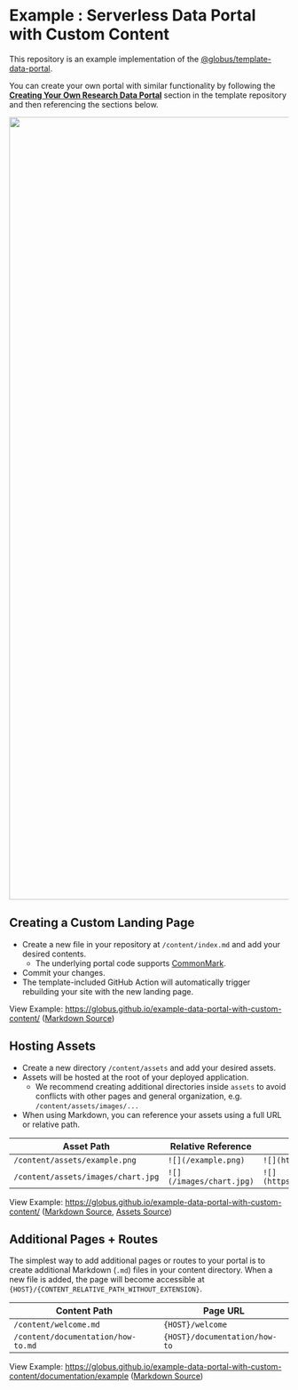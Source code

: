 # Example : Serverless Data Portal with Custom Content

This repository is an example implementation of the [@globus/template-data-portal](https://github.com/globus/template-data-portal).


You can create your own portal with similar functionality by following the [**Creating Your Own Research Data Portal**](https://github.com/globus/template-data-portal?tab=readme-ov-file#creating-your-own-research-data-portal) section in the template repository and then referencing the sections below.


<img width="1409" src="https://github.com/user-attachments/assets/48b088c8-f095-474e-a2fa-e89616d9e5e7">




## Creating a Custom Landing Page

- Create a new file in your repository at `/content/index.md` and add your desired contents.
  - The underlying portal code supports [CommonMark](https://commonmark.org/).
- Commit your changes.
- The template-included GitHub Action will automatically trigger rebuilding your site with the new landing page.

View Example: https://globus.github.io/example-data-portal-with-custom-content/ ([Markdown Source](/content/index.md))


## Hosting Assets

- Create a new directory `/content/assets` and add your desired assets.
- Assets will be hosted at the root of your deployed application.
  - We recommend creating additional directories inside `assets` to avoid conflicts with other pages and general organization, e.g. `/content/assets/images/...`
- When using Markdown, you can reference your assets using a full URL or relative path.

|Asset Path| Relative Reference | Full URL |
|----------|--------------------|----------|
| `/content/assets/example.png` | `![](/example.png)` | `![](https://{username}.github.io/{repository_name}/example.png)` |
| `/content/assets/images/chart.jpg` | `![](/images/chart.jpg)` | `![](https://{username}.github.io/{repository_name}/images/chart.jpg)` |

View Example: https://globus.github.io/example-data-portal-with-custom-content/ ([Markdown Source](/content/index.md), [Assets Source](/content/assets))


## Additional Pages + Routes

The simplest way to add additional pages or routes to your portal is to create additional Markdown (`.md`) files in your content directory. When a new file is added, the page will become accessible at `{HOST}/{CONTENT_RELATIVE_PATH_WITHOUT_EXTENSION}`.

|Content Path| Page URL |
|----------|--------------------|
| `/content/welcome.md` | `{HOST}/welcome`|
| `/content/documentation/how-to.md` | `{HOST}/documentation/how-to`|

View Example: https://globus.github.io/example-data-portal-with-custom-content/documentation/example ([Markdown Source](/content/documentation/example.md))






